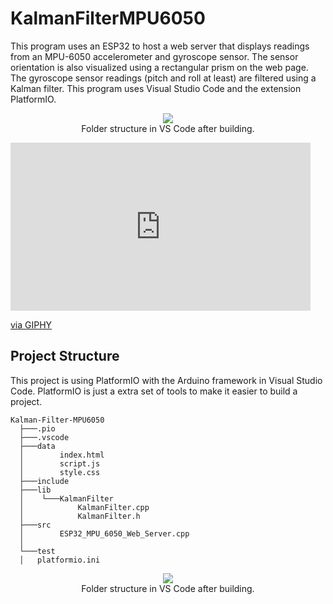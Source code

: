 # KalmanFilterMPU6050
This program uses an ESP32 to host a web server that displays readings from an MPU-6050 accelerometer and gyroscope sensor. The sensor orientation is also visualized using a rectangular prism on the web page. The gyroscope sensor readings (pitch and roll at least) are filtered using a Kalman filter. This program uses Visual Studio Code and the extension PlatformIO.

<p align="center">
  <img src="https://media1.giphy.com/media/v1.Y2lkPTc5MGI3NjExNWg4Z3J6OXJ6dWN5bjJpbGhvMTg1MXhtcGJiaGRrb21oM2dzMTdsaCZlcD12MV9pbnRlcm5hbF9naWZfYnlfaWQmY3Q9Zw/ZfgviCJI3zNZ9dE2i1/giphy.gif"><br>
  Folder structure in VS Code after building.
</p>

<iframe src="https://giphy.com/embed/ZfgviCJI3zNZ9dE2i1" width="480" height="269" style="" frameBorder="0" class="giphy-embed" allowFullScreen></iframe><p><a href="https://giphy.com/gifs/ZfgviCJI3zNZ9dE2i1">via GIPHY</a></p>

## Project Structure
This project is using PlatformIO with the Arduino framework in Visual Studio Code. PlatformIO is just a extra set of tools to make it easier to build a project.

```
Kalman-Filter-MPU6050
  ├───.pio
  ├───.vscode
  ├───data
  │        index.html
  │        script.js
  │        style.css
  ├───include
  ├───lib
  │    └───KalmanFilter
  │            KalmanFilter.cpp
  │            KalmanFilter.h
  ├───src
  │        ESP32_MPU_6050_Web_Server.cpp
  │
  └───test
  │   platformio.ini
```

<p align="center">
  <img src="https://github.com/user-attachments/assets/b5f7d076-f044-4ed2-8564-c85cd385ab7b"><br>
  Folder structure in VS Code after building.
</p>
